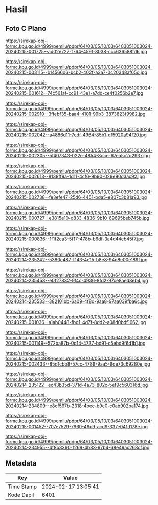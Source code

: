 # Hasil

## Foto C Plano

https://sirekap-obj-formc.kpu.go.id/4999/pemilu/pdpr/64/03/05/10/03/6403051003024-20240215-001725--ad02e727-f764-459f-8038-ccc636588fd6.jpg

https://sirekap-obj-formc.kpu.go.id/4999/pemilu/pdpr/64/03/05/10/03/6403051003024-20240215-003115--b14566d6-bcb2-402f-a3a7-0c20348af65d.jpg

https://sirekap-obj-formc.kpu.go.id/4999/pemilu/pdpr/64/03/05/10/03/6403051003024-20240215-001612--74c561af-cc91-43e1-a7dd-ce4f0256b2e7.jpg

https://sirekap-obj-formc.kpu.go.id/4999/pemilu/pdpr/64/03/05/10/03/6403051003024-20240215-002910--3ffebf35-baa4-4101-99b3-3873823f9982.jpg

https://sirekap-obj-formc.kpu.go.id/4999/pemilu/pdpr/64/03/05/10/03/6403051003024-20240215-002042--a4886d11-7edf-4964-85b1-df5920a94f20.jpg

https://sirekap-obj-formc.kpu.go.id/4999/pemilu/pdpr/64/03/05/10/03/6403051003024-20240215-002305--5f407343-022e-4854-8dce-67ea5c2d2937.jpg

https://sirekap-obj-formc.kpu.go.id/4999/pemilu/pdpr/64/03/05/10/03/6403051003024-20240215-002613--8138ff9a-1d11-4cf6-9b90-029e90d3ac92.jpg

https://sirekap-obj-formc.kpu.go.id/4999/pemilu/pdpr/64/03/05/10/03/6403051003024-20240215-002738--fe3efe47-25d6-4451-bda5-e807c3b81a93.jpg

https://sirekap-obj-formc.kpu.go.id/4999/pemilu/pdpr/64/03/05/10/03/6403051003024-20240215-000727--e3815e10-d833-4836-9b10-69695beb745b.jpg

https://sirekap-obj-formc.kpu.go.id/4999/pemilu/pdpr/64/03/05/10/03/6403051003024-20240215-000836--1f1f2ca3-5f17-478b-b6df-3a4d44eb45f7.jpg

https://sirekap-obj-formc.kpu.go.id/4999/pemilu/pdpr/64/03/05/10/03/6403051003024-20240214-235242--5380c487-f143-4e15-b8e8-94d8e00e189f.jpg

https://sirekap-obj-formc.kpu.go.id/4999/pemilu/pdpr/64/03/05/10/03/6403051003024-20240214-235453--e0f27832-9f4c-4936-8fd2-97ce8aed8eb4.jpg

https://sirekap-obj-formc.kpu.go.id/4999/pemilu/pdpr/64/03/05/10/03/6403051003024-20240214-235533--382101bb-6a09-4f8d-9aa8-97aa039fba6c.jpg

https://sirekap-obj-formc.kpu.go.id/4999/pemilu/pdpr/64/03/05/10/03/6403051003024-20240215-001036--a1ab0448-fbd1-4d7f-8dd2-a08d0bdf1662.jpg

https://sirekap-obj-formc.kpu.go.id/4999/pemilu/pdpr/64/03/05/10/03/6403051003024-20240215-001149--572ba87b-0d14-4737-bd91-c5ebd9f6d1b1.jpg

https://sirekap-obj-formc.kpu.go.id/4999/pemilu/pdpr/64/03/05/10/03/6403051003024-20240215-002433--85d1cbb8-57cc-4789-9aa5-9de73c69280e.jpg

https://sirekap-obj-formc.kpu.go.id/4999/pemilu/pdpr/64/03/05/10/03/6403051003024-20240214-235122--ec43b35d-371d-4a73-802c-5ef9c560316d.jpg

https://sirekap-obj-formc.kpu.go.id/4999/pemilu/pdpr/64/03/05/10/03/6403051003024-20240214-234809--e8cf597b-2318-4bec-b9e0-c0ab902ba174.jpg

https://sirekap-obj-formc.kpu.go.id/4999/pemilu/pdpr/64/03/05/10/03/6403051003024-20240215-001452--707e7529-7960-49c9-acd9-337e041d178e.jpg

https://sirekap-obj-formc.kpu.go.id/4999/pemilu/pdpr/64/03/05/10/03/6403051003024-20240214-234955--4f8b3360-f269-4b83-97b4-68e49ac268cf.jpg


## Metadata

| Key        | Value               |
| ---------- | ------------------- |
| Time Stamp | 2024-02-17 13:05:41 |
| Kode Dapil | 6401                |



